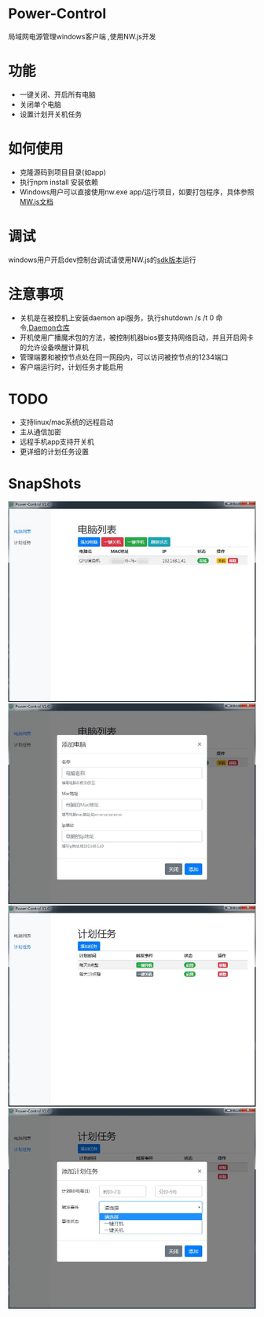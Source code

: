 # Power-Control
局域网电源管理windows客户端 ,使用NW.js开发

# 功能
- 一键关闭、开启所有电脑
- 关闭单个电脑
- 设置计划开关机任务

# 如何使用
- 克隆源码到项目目录(如app)
- 执行npm install 安装依赖
- Windows用户可以直接使用nw.exe app/运行项目，如要打包程序，具体参照[MW.js文档](http://docs.nwjs.io/en/latest/For%20Users/Package%20and%20Distribute/)


# 调试
windows用户开启dev控制台调试请使用NW.js的[sdk版本](https://nwjs.io/downloads/)运行

# 注意事项
- 关机是在被控机上安装daemon api服务，执行shutdown /s /t 0 命令,[Daemon仓库](https://github.com/bryant24/Control-Power-daemon)
- 开机使用广播魔术包的方法，被控制机器bios要支持网络启动，并且开启网卡的允许设备唤醒计算机
- 管理端要和被控节点处在同一网段内，可以访问被控节点的1234端口
- 客户端运行时，计划任务才能启用

# TODO
- 支持linux/mac系统的远程启动
- 主从通信加密
- 远程手机app支持开关机
- 更详细的计划任务设置

# SnapShots
![images](https://github.com/bryant24/Power-Control/raw/master/snapshot/computers.jpg)
![images](https://github.com/bryant24/Power-Control/raw/master/snapshot/add_computer.jpg)
![images](https://github.com/bryant24/Power-Control/raw/master/snapshot/schedule.jpg)
![images](https://github.com/bryant24/Power-Control/raw/master/snapshot/schedule_add.jpg)
